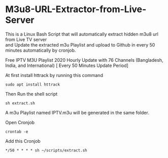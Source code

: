 # M3u8-URL-Extractor-from-Live-Server
This is a Linux Bash Script that will automatically extract hidden m3u8 url from Live TV server<br>
and Update the extracted m3u Playlist and upload to Github in every 50 minutes automatically by cronjob.<br>

Free IPTV M3U Playlist 2020 Hourly Update with 76 Channels (Bangladesh, India, and International) [ Every 50 Minutes Update Period] <br>

At first install httrack by running this command
```
sudo apt install httrack

```
Then Run the shell script
```
sh extract.sh
```
A m3u Playlist named IPTV.m3u will be generated in the same folder.

Open Cronjob

```
crontab -e
```

Add this Cronjob

```
*/50 * * * * sh ~/scripts/extract.sh
```

